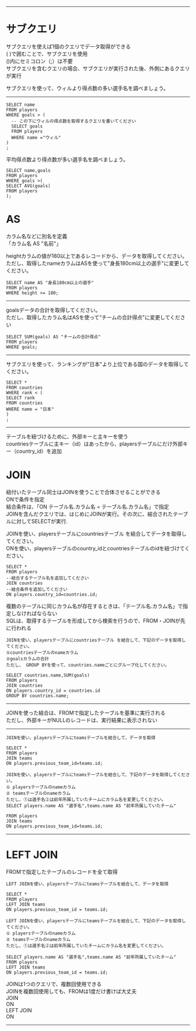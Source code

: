 ***
# サブクエリ  
サブクエリを使えば1個のクエリでデータ取得ができる  
( )で囲むことで、サブクエリを使用  
()内にセミコロン（;）は不要  
サブクエリを含むクエリの場合、サブクエリが実行された後、外側にあるクエリが実行 

サブクエリを使って、ウィルより得点数の多い選手名を調べましょう。  
***
```
SELECT name
FROM players
WHERE goals > (
  -- この下にウィルの得点数を取得するクエリを書いてください
  SELECT goals
  FROM players
  WHERE name ="ウィル" 
)
;
```

平均得点数より得点数が多い選手名を調べましょう。  
```
SELECT name,goals
FROM players
WHERE goals >(
SELECT AVG(goals)
FROM players
);
```
# AS  
カラム名などに別名を定義  
「カラム名 AS "名前"」  

heightカラムの値が180以上であるレコードから、データを取得してください。  
ただし、取得したnameカラムはASを使って"身長180cm以上の選手"に変更してください。  
```
SELECT name AS "身長180cm以上の選手"
FROM players
WHERE height >= 180;
```
***
goalsデータの合計を取得してください。  
ただし、取得したカラム名はASを使って"チームの合計得点"に変更してください  
```
SELECT SUM(goals) AS "チームの合計得点"
FROM players
WHERE goals;
```
***

サブクエリを使って、ランキングが"日本"より上位である国のデータを取得してください。  
```
SELECT *
FROM countries
WHERE rank < (
SELECT rank
FROM countries
WHERE name = "日本" 
)
;
```
***
テーブルを紐づけるために、外部キーと主キーを使う  
countriesテーブルに主キー（id）はあったから、playersテーブルにだけ外部キー（country_id）を追加  
# JOIN  
紐付いたテーブル同士はJOINを使うことで合体させることができる  
ONで条件を指定  
結合条件は、「ON テーブル名.カラム名 = テーブル名.カラム名」で指定  
JOINを含んだクエリでは、はじめにJOINが実行。その次に、結合されたテーブルに対してSELECTが実行.  

JOINを使い、playersテーブルにcountriesテーブル を結合してデータを取得してください。  
ONを使い、playersテーブルのcountry_idとcountriesテーブルのidを紐づけてください。  
```
SELECT *
FROM players
--結合するテーブル名を追加してください
JOIN countries
--結合条件を追加してください
ON players.country_id=countries.id;
```
複数のテーブルに同じカラム名が存在するときは、「テーブル名.カラム名」で指定しなければならない  
SQLは、取得するテーブルを形成してから検索を行うので、FROM・JOINが先に行われる  

```
JOINを使い、playersテーブルにcountriesテーブル を結合して、下記のデータを取得してください。  
①countriesテーブルのnameカラム  
②goalsカラムの合計  
ただし、 GROUP BYを使って、countries.nameごとにグループ化してください。

SELECT countries.name,SUM(goals)
FROM players
JOIN countries
ON players.country_id = countries.id
GROUP BY countries.name;
```

***
JOINを使った結合は、FROMで指定したテーブルを基準に実行される  
ただし、外部キーがNULLのレコードは、実行結果に表示されない
***
```
JOINを使い、playersテーブルにteamsテーブルを結合して、データを取得

SELECT *
FROM players
JOIN teams
ON players.previous_team_id=teams.id;
```

```
JOINを使い、playersテーブルにteamsテーブルを結合して、下記のデータを取得してください。  
① playersテーブルのnameカラム  
② teamsテーブルのnameカラム  
ただし、①は選手名②は前年所属していたチームにカラム名を変更してください。  
SELECT players.name AS "選手名",teams.name AS "前年所属していたチーム"

FROM players
JOIN teams
ON players.previous_team_id=teams.id;
```
***
# LEFT JOIN  
FROMで指定したテーブルのレコードを全て取得  
```
LEFT JOINを使い、playersテーブルにteamsテーブルを結合して、データを取得

SELECT *
FROM players
LEFT JOIN teams
ON players.previous_team_id = teams.id;
```

```
LEFT JOINを使い、playersテーブルにteamsテーブルを結合して、下記のデータを取得してください。  
① playersテーブルのnameカラム  
② teamsテーブルのnameカラム  
ただし、①は選手名②は前年所属していたチームにカラム名を変更してください。  

SELECT players.name AS "選手名",teams.name AS "前年所属していたチーム"
FROM players
LEFT JOIN teams
ON players.previous_team_id = teams.id;
```
JOINは1つのクエリで、複数回使用できる  
JOINを複数回使用しても、FROMは1度だけ書けば大丈夫  
JOIN  
ON  
LEFT JOIN  
ON  
***
